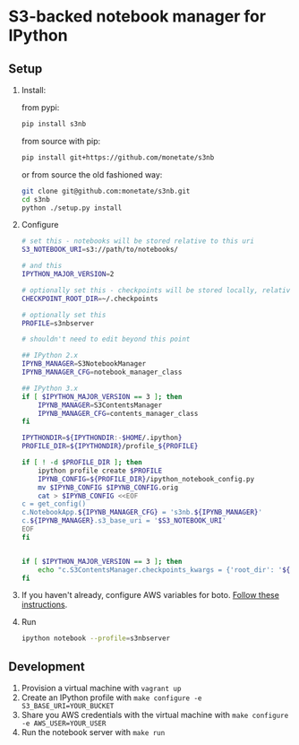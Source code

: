 # S3-backed notebook manager for IPython

## Setup

1. Install:

    from pypi:
    ```bash
    pip install s3nb
    ```

    from source with pip:
    ```bash
    pip install git+https://github.com/monetate/s3nb
    ```

    or from source the old fashioned way:
    ```bash
    git clone git@github.com:monetate/s3nb.git
    cd s3nb
    python ./setup.py install
    ```

2. Configure

    ``` bash
    # set this - notebooks will be stored relative to this uri
    S3_NOTEBOOK_URI=s3://path/to/notebooks/

    # and this
    IPYTHON_MAJOR_VERSION=2

    # optionally set this - checkpoints will be stored locally, relative to this path (for IPython 3)
    CHECKPOINT_ROOT_DIR=~/.checkpoints

    # optionally set this
    PROFILE=s3nbserver

    # shouldn't need to edit beyond this point

    ## IPython 2.x
    IPYNB_MANAGER=S3NotebookManager
    IPYNB_MANAGER_CFG=notebook_manager_class

    ## IPython 3.x
    if [ $IPYTHON_MAJOR_VERSION == 3 ]; then
        IPYNB_MANAGER=S3ContentsManager
        IPYNB_MANAGER_CFG=contents_manager_class
    fi

    IPYTHONDIR=${IPYTHONDIR:-$HOME/.ipython}
    PROFILE_DIR=${IPYTHONDIR}/profile_${PROFILE}

    if [ ! -d $PROFILE_DIR ]; then
        ipython profile create $PROFILE
        IPYNB_CONFIG=${PROFILE_DIR}/ipython_notebook_config.py
        mv $IPYNB_CONFIG $IPYNB_CONFIG.orig
        cat > $IPYNB_CONFIG <<EOF
    c = get_config()
    c.NotebookApp.${IPYNB_MANAGER_CFG} = 's3nb.${IPYNB_MANAGER}'
    c.${IPYNB_MANAGER}.s3_base_uri = '$S3_NOTEBOOK_URI'
    EOF
    fi


    if [ $IPYTHON_MAJOR_VERSION == 3 ]; then
        echo "c.S3ContentsManager.checkpoints_kwargs = {'root_dir': '${CHECKPOINT_ROOT_DIR}'}" 
    fi
    ```

3. If you haven't already, configure AWS variables for boto.  [Follow these instructions](http://blogs.aws.amazon.com/security/post/Tx3D6U6WSFGOK2H/A-New-and-Standardized-Way-to-Manage-Credentials-in-the-AWS-SDKs).

4. Run
    ``` bash
    ipython notebook --profile=s3nbserver
    ```

## Development

1. Provision a virtual machine with `vagrant up`
2. Create an IPython profile with `make configure -e S3_BASE_URI=YOUR_BUCKET`
3. Share you AWS credentials with the virtual machine with `make configure -e AWS_USER=YOUR_USER`
4. Run the notebook server with `make run`
